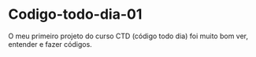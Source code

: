 # Codigo-todo-dia-01
O meu primeiro projeto do curso CTD (código todo dia)
foi muito bom ver, entender e fazer códigos.
